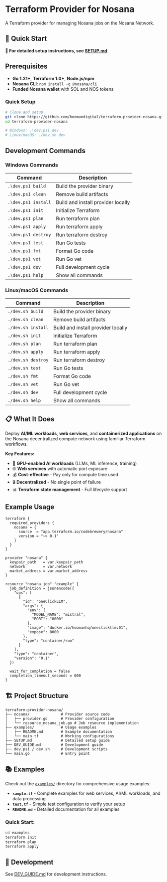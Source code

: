 # Terraform Provider for Nosana

A Terraform provider for managing Nosana jobs on the Nosana Network.

## 🚀 Quick Start

**📖 For detailed setup instructions, see [SETUP.md](SETUP.md)**

## Prerequisites

- **Go 1.21+**, **Terraform 1.0+**, **Node.js/npm**
- **Nosana CLI**: `npm install -g @nosana/cli`
- **Funded Nosana wallet** with SOL and NOS tokens

### Quick Setup
```bash
# Clone and setup
git clone https://github.com/hoomandigital/terraform-provider-nosana.git
cd terraform-provider-nosana

# Windows: .\dev.ps1 dev
# Linux/macOS: ./dev.sh dev
```

## Development Commands

### Windows Commands

| Command | Description |
|---------|-------------|
| `.\dev.ps1 build` | Build the provider binary |
| `.\dev.ps1 clean` | Remove build artifacts |
| `.\dev.ps1 install` | Build and install provider locally |
| `.\dev.ps1 init` | Initialize Terraform |
| `.\dev.ps1 plan` | Run terraform plan |
| `.\dev.ps1 apply` | Run terraform apply |
| `.\dev.ps1 destroy` | Run terraform destroy |
| `.\dev.ps1 test` | Run Go tests |
| `.\dev.ps1 fmt` | Format Go code |
| `.\dev.ps1 vet` | Run Go vet |
| `.\dev.ps1 dev` | Full development cycle |
| `.\dev.ps1 help` | Show all commands |

### Linux/macOS Commands

| Command | Description |
|---------|-------------|
| `./dev.sh build` | Build the provider binary |
| `./dev.sh clean` | Remove build artifacts |
| `./dev.sh install` | Build and install provider locally |
| `./dev.sh init` | Initialize Terraform |
| `./dev.sh plan` | Run terraform plan |
| `./dev.sh apply` | Run terraform apply |
| `./dev.sh destroy` | Run terraform destroy |
| `./dev.sh test` | Run Go tests |
| `./dev.sh fmt` | Format Go code |
| `./dev.sh vet` | Run Go vet |
| `./dev.sh dev` | Full development cycle |
| `./dev.sh help` | Show all commands |

## 📋 What It Does

Deploy **AI/ML workloads**, **web services**, and **containerized applications** on the Nosana decentralized compute network using familiar Terraform workflows.

**Key Features:**
- 🤖 **GPU-enabled AI workloads** (LLMs, ML inference, training)
- 🌐 **Web services** with automatic port exposure  
- 💰 **Cost-effective** - Pay only for compute time used
- 🔒 **Decentralized** - No single point of failure
- 📊 **Terraform state management** - Full lifecycle support

## Example Usage

```hcl
terraform {
  required_providers {
    nosana = {
      source  = "app.terraform.io/codebrewery/nosana"
      version = "~> 0.1"
    }
  }
}

provider "nosana" {
  keypair_path   = var.keypair_path
  network        = var.network
  market_address = var.market_address
}

resource "nosana_job" "example" {
  job_definition = jsonencode({
    "ops": [
      {
        "id": "oneClickLLM",
        "args": {
          "env": {
            "MODEL_NAME": "mistral",
            "PORT": "8000"
          },
          "image": "docker.io/hoomanhq/oneclickllm:01",
          "expose": 8000
        },
        "type": "container/run"
      }
    ],
    "type": "container",
    "version": "0.1"
  })

  wait_for_completion = false
  completion_timeout_seconds = 600
}
```



## 🏗️ Project Structure

```
terraform-provider-nosana/
├── nosana/              # Provider source code
│   ├── provider.go      # Provider configuration
│   └── resource_nosana_job.go # Job resource implementation  
├── examples/            # Usage examples
│   ├── README.md        # Example documentation
│   └── main.tf          # Working configurations
├── SETUP.md             # Detailed setup guide
├── DEV_GUIDE.md         # Development guide
├── dev.ps1 / dev.sh     # Development scripts
└── main.go              # Entry point
```

## 📚 Examples

Check out the [`examples/`](./examples/) directory for comprehensive usage examples:

- **`sample.tf`** - Complete examples for web services, AI/ML workloads, and data processing
- **`test.tf`** - Simple test configuration to verify your setup
- **`README.md`** - Detailed documentation for all examples

### Quick Start:
```bash
cd examples
terraform init
terraform plan
terraform apply
```

## 🔧 Development

See [DEV_GUIDE.md](DEV_GUIDE.md) for development instructions.
